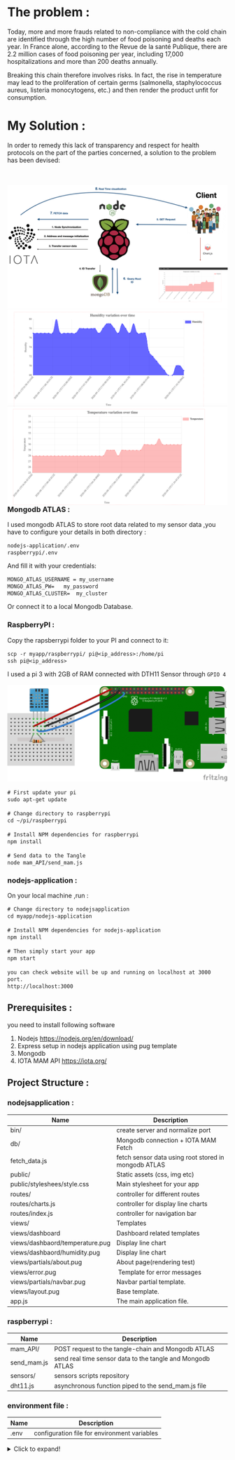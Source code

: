 

# The problem :

Today, more and more frauds related to non-compliance with the cold chain are identified through the high number of food poisoning and deaths each year.
In France alone, according to the Revue de la santé Publique, there are 2.2 million cases of food poisoning per year, including 17,000 hospitalizations and more than 200 deaths annually.

Breaking this chain therefore involves risks. In fact, the rise in temperature may lead to the proliferation of certain germs (salmonella, staphylococcus aureus, listeria monocytogens, etc.) and then render the product unfit for consumption.

# My Solution :
In order to remedy this lack of transparency and respect for health protocols on the part of the parties concerned, a solution to the problem has been devised:


<br></br>
<img src="./img/project.png">
<img align="right"  src="./img/humidity.png">
<img align="left"  src="./img/temperature.png">



### Mongodb ATLAS :
I used mongodb ATLAS to store root data related to my sensor data ,you have to configure your details in both directory :

```
nodejs-application/.env 
raspberrypi/.env
```
And fill it with your credentials:
```
MONGO_ATLAS_USERNAME = my_username
MONGO_ATLAS_PW=   my_password
MONGO_ATLAS_CLUSTER=  my_cluster
```

Or connect it to a local Mongodb Database.


### RaspberryPI :
Copy the rapsberrypi folder to your PI and connect to it:
```
scp -r myapp/raspberrypi/ pi@<ip_address>:/home/pi
ssh pi@<ip_address>
```

I used a pi 3 with 2GB of RAM connected with DTH11 Sensor through  ```GPIO 4```
<br></br>
<img src="./img/dht11-pi.png">

```
# First update your pi
sudo apt-get update

# Change directory to raspberrypi
cd ~/pi/raspberrypi 

# Install NPM dependencies for raspberrypi 
npm install 

# Send data to the Tangle
node mam_API/send_mam.js
```
### nodejs-application :

On your local machine ,run :
```
# Change directory to nodejsapplication 
cd myapp/nodejs-application  

# Install NPM dependencies for nodejs-application 
npm install

# Then simply start your app
npm start

you can check website will be up and running on localhost at 3000 port.
http://localhost:3000
```

## Prerequisites : 

you need to install following software 
1)	Nodejs https://nodejs.org/en/download/
2)	Express setup in nodejs application using pug template
3)	Mongodb
5)	IOTA  MAM API https://iota.org/


## Project Structure :
### nodejsapplication :
Name | Description
-- | --
bin/ | create server and normalize port
db/ | Mongodb connection + IOTA MAM Fetch
fetch_data.js | fetch sensor data using root stored in mongodb ATLAS 
public/ | Static assets (css, img etc)
public/styleshees/style.css | Main stylesheet for your app
routes/ | controller for different routes
routes/charts.js | controller for display line charts  
routes/index.js | controller for navigation bar
views/ | Templates
views/dashboard | Dashboard related templates
views/dashbaord/temperature.pug | Display line chart
views/dashbaord/humidity.pug | Display line chart
views/partials/about.pug | About page(rendering test)
views/error.pug |  Template for error messages
views/partials/navbar.pug | Navbar partial template.
views/layout.pug | Base template.
app.js | The main application file.

### raspberrypi :
Name | Description
-- | --
mam_API/ | POST request to the tangle-chain and Mongodb ATLAS  
send_mam.js | send real time sensor data to the tangle and Mongodb ATLAS
sensors/ | sensors scripts  repository 
dht11.js | asynchronous function piped to the send_mam.js file

### environment file :
Name | Description
-- | --
.env | configuration file for environment variables

<details>
  <summary markdown="span">Click to expand!</summary>
  
  ## Heading
  1. A numbered
  2. list
     * With some
     * Sub bullets
</details>
